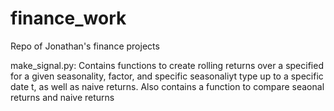 # finance_work
Repo of Jonathan's finance projects


make_signal.py: Contains functions to create rolling returns over a specified for a given seasonality, factor, and specific seasonaliyt type up to a specific date t, as well as naive returns. Also contains a function to compare seaonal returns and naive returns
